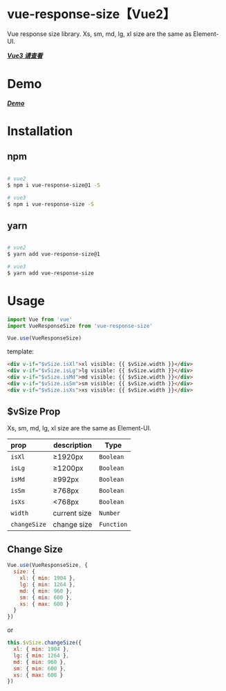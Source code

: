 # vue-response-size【Vue2】

Vue response size library. 
Xs, sm, md, lg, xl size are the same as Element-UI.

[___Vue3 请查看___](https://github.com/xiaocheng555/vue-response-size/tree/vue3)


# Demo

[___Demo___](https://xiaocheng555.github.io/vue-response-size/demo/dist/index.html)

# Installation

## npm

```bash

# vue2
$ npm i vue-response-size@1 -S 

# vue3
$ npm i vue-response-size -S

```

## yarn

```bash

# vue2
$ yarn add vue-response-size@1

# vue3
$ yarn add vue-response-size

```

# Usage

```javascript
import Vue from 'vue'
import VueResponseSize from 'vue-response-size'

Vue.use(VueResponseSize)
```

template:

```html
<div v-if="$vSize.isXl">xl visible: {{ $vSize.width }}</div>
<div v-if="$vSize.isLg">lg visible: {{ $vSize.width }}</div>
<div v-if="$vSize.isMd">md visible: {{ $vSize.width }}</div>
<div v-if="$vSize.isSm">sm visible: {{ $vSize.width }}</div>
<div v-if="$vSize.isXs">xs visible: {{ $vSize.width }}</div>
```

## $vSize Prop

Xs, sm, md, lg, xl size are the same as Element-UI.

|prop|description|Type|
|:---|---|---|
|`isXl`|≥1920px|`Boolean`|
|`isLg `|≥1200px|`Boolean`|
|`isMd`|≥992px|`Boolean`|
|`isSm`|≥768px|`Boolean`|
|`isXs`|<768px|`Boolean`|
|`width`|current size|`Number`|
|`changeSize`|change size|`Function`|

## Change Size

```javascript
Vue.use(VueResponseSize, {
  size: {
    xl: { min: 1904 },
    lg: { min: 1264 },
    md: { min: 960 },
    sm: { min: 600 },
    xs: { max: 600 }
  }
})
```

or

```javascript
this.$vSize.changeSize({
  xl: { min: 1904 },
  lg: { min: 1264 },
  md: { min: 960 },
  sm: { min: 600 },
  xs: { max: 600 }
})
```